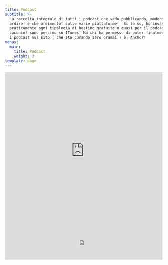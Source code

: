 ```yaml
---
title: Podcast
subtitle: >-
  La raccolta integrale di tutti i podcast che vado pubblicando, madonna che
  ardire! e che ardimento! sulle varie piattaforme!  Si lo so, ho invaso
  praticamente ogni tipologia di hosting gratuito o quasi per il podcasting,
  cacchio! sono persino su ITunes! Ma chi ha permesso di poter finalmente metter
  i podcast sul sito ( che sto curando zero oramai ) è  Anchor!
menus:
  main:
    title: Podcast
    weight: 3
template: page
---
```

<iframe src="https://castbox.fm/app/castbox/player/id2228651?v=8.5.0&autoplay=1" frameborder="0" width="100%" height="500"></iframe>

<iframe src="https://gopod.me/embed.php?t=1&p=archetype" width="100%" height="100px" frameborder="0" scrolling="no"> </iframe>
